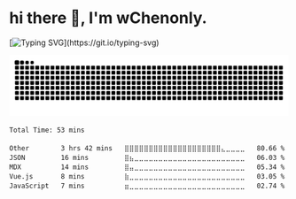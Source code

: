 # hi there 👋, I'm wChenonly.

[![Typing SVG](https://readme-typing-svg.demolab.com?font=Hermit&weight=600&size=26&pause=1000&center=true&vCenter=true&multiline=true&random=false&width=700&lines=my+wife+is+chensiwen%EF%BC%8C+A+very+lovely+girl.)](https://git.io/typing-svg)

<picture>
  <source media="(prefers-color-scheme: dark)" srcset="https://raw.githubusercontent.com/wChenonly/wChenonly/output/github-snake-dark.svg">
  <source media="(prefers-color-scheme: light)" srcset="https://raw.githubusercontent.com/wChenonly/wChenonly/output/github-snake.svg">
  <img alt="github contribution grid snake animation" src="https://raw.githubusercontent.com/wChenonly/wChenonly/output/github-snake.svg">
</picture>

<!--START_SECTION:waka-->

```txt
Total Time: 53 mins

Other        3 hrs 42 mins   ⣿⣿⣿⣿⣿⣿⣿⣿⣿⣿⣿⣿⣿⣿⣿⣿⣿⣿⣿⣿⣄⣀⣀⣀⣀   80.66 %
JSON         16 mins         ⣿⣦⣀⣀⣀⣀⣀⣀⣀⣀⣀⣀⣀⣀⣀⣀⣀⣀⣀⣀⣀⣀⣀⣀⣀   06.03 %
MDX          14 mins         ⣿⣤⣀⣀⣀⣀⣀⣀⣀⣀⣀⣀⣀⣀⣀⣀⣀⣀⣀⣀⣀⣀⣀⣀⣀   05.34 %
Vue.js       8 mins          ⣷⣀⣀⣀⣀⣀⣀⣀⣀⣀⣀⣀⣀⣀⣀⣀⣀⣀⣀⣀⣀⣀⣀⣀⣀   03.05 %
JavaScript   7 mins          ⣶⣀⣀⣀⣀⣀⣀⣀⣀⣀⣀⣀⣀⣀⣀⣀⣀⣀⣀⣀⣀⣀⣀⣀⣀   02.74 %
```

<!--END_SECTION:waka-->
